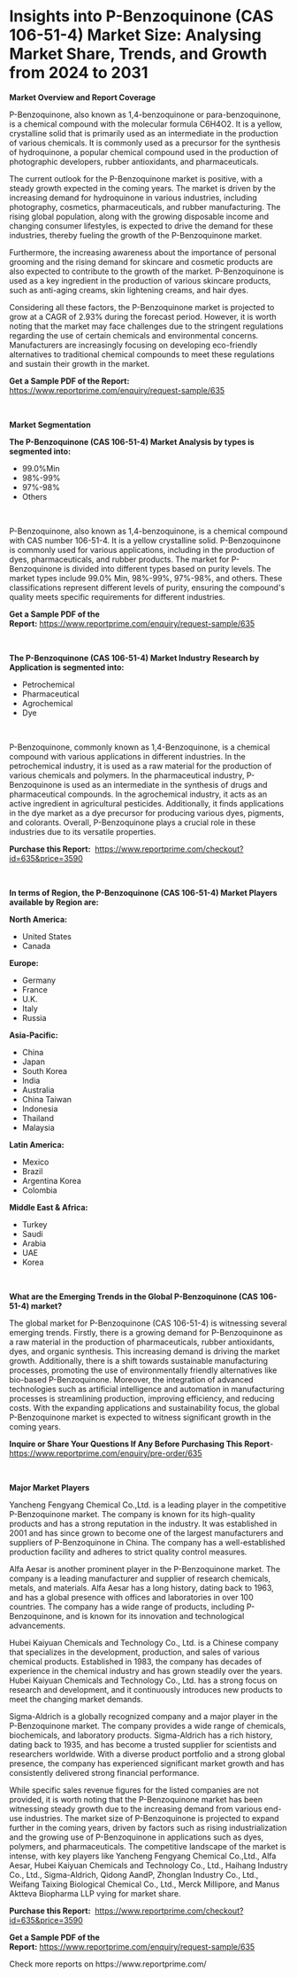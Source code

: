 <p><h1>Insights into P-Benzoquinone (CAS 106-51-4) Market Size: Analysing Market Share, Trends, and Growth from 2024 to 2031</h1></p><p><strong>Market Overview and Report Coverage</strong></p>
<p><p>P-Benzoquinone, also known as 1,4-benzoquinone or para-benzoquinone, is a chemical compound with the molecular formula C6H4O2. It is a yellow, crystalline solid that is primarily used as an intermediate in the production of various chemicals. It is commonly used as a precursor for the synthesis of hydroquinone, a popular chemical compound used in the production of photographic developers, rubber antioxidants, and pharmaceuticals.</p><p>The current outlook for the P-Benzoquinone market is positive, with a steady growth expected in the coming years. The market is driven by the increasing demand for hydroquinone in various industries, including photography, cosmetics, pharmaceuticals, and rubber manufacturing. The rising global population, along with the growing disposable income and changing consumer lifestyles, is expected to drive the demand for these industries, thereby fueling the growth of the P-Benzoquinone market.</p><p>Furthermore, the increasing awareness about the importance of personal grooming and the rising demand for skincare and cosmetic products are also expected to contribute to the growth of the market. P-Benzoquinone is used as a key ingredient in the production of various skincare products, such as anti-aging creams, skin lightening creams, and hair dyes.</p><p>Considering all these factors, the P-Benzoquinone market is projected to grow at a CAGR of 2.93% during the forecast period. However, it is worth noting that the market may face challenges due to the stringent regulations regarding the use of certain chemicals and environmental concerns. Manufacturers are increasingly focusing on developing eco-friendly alternatives to traditional chemical compounds to meet these regulations and sustain their growth in the market.</p></p>
<p><strong>Get a Sample PDF of the Report:</strong> <a href="https://www.reportprime.com/enquiry/request-sample/635">https://www.reportprime.com/enquiry/request-sample/635</a></p>
<p>&nbsp;</p>
<p><strong>Market Segmentation</strong></p>
<p><strong>The P-Benzoquinone (CAS 106-51-4) Market Analysis by types is segmented into:</strong></p>
<p><ul><li>99.0%Min</li><li>98%-99%</li><li>97%-98%</li><li>Others</li></ul></p>
<p>&nbsp;</p>
<p><p>P-Benzoquinone, also known as 1,4-benzoquinone, is a chemical compound with CAS number 106-51-4. It is a yellow crystalline solid. P-Benzoquinone is commonly used for various applications, including in the production of dyes, pharmaceuticals, and rubber products. The market for P-Benzoquinone is divided into different types based on purity levels. The market types include 99.0% Min, 98%-99%, 97%-98%, and others. These classifications represent different levels of purity, ensuring the compound's quality meets specific requirements for different industries.</p></p>
<p><strong>Get a Sample PDF of the Report:</strong>&nbsp;<a href="https://www.reportprime.com/enquiry/request-sample/635">https://www.reportprime.com/enquiry/request-sample/635</a></p>
<p>&nbsp;</p>
<p><strong>The P-Benzoquinone (CAS 106-51-4) Market Industry Research by Application is segmented into:</strong></p>
<p><ul><li>Petrochemical</li><li>Pharmaceutical</li><li>Agrochemical</li><li>Dye</li></ul></p>
<p>&nbsp;</p>
<p><p>P-Benzoquinone, commonly known as 1,4-Benzoquinone, is a chemical compound with various applications in different industries. In the petrochemical industry, it is used as a raw material for the production of various chemicals and polymers. In the pharmaceutical industry, P-Benzoquinone is used as an intermediate in the synthesis of drugs and pharmaceutical compounds. In the agrochemical industry, it acts as an active ingredient in agricultural pesticides. Additionally, it finds applications in the dye market as a dye precursor for producing various dyes, pigments, and colorants. Overall, P-Benzoquinone plays a crucial role in these industries due to its versatile properties.</p></p>
<p><strong>Purchase this Report:</strong>&nbsp; <a href="https://www.reportprime.com/checkout?id=635&price=3590">https://www.reportprime.com/checkout?id=635&price=3590</a></p>
<p>&nbsp;</p>
<p><strong>In terms of Region, the P-Benzoquinone (CAS 106-51-4) Market Players available by Region are:</strong></p>
<p>
    <p> <strong> North America: </strong>
        <ul>
            <li>United States</li>
            <li>Canada</li>
        </ul>
        </p> 
    <p> <strong> Europe: </strong>
        <ul>
            <li>Germany</li>
            <li>France</li>
            <li>U.K.</li>
            <li>Italy</li>
            <li>Russia</li>
        </ul>
        </p> 
    <p> <strong> Asia-Pacific: </strong>
        <ul>
            <li>China</li>
            <li>Japan</li>
            <li>South Korea</li>
            <li>India</li>
            <li>Australia</li>
            <li>China Taiwan</li>
            <li>Indonesia</li>
            <li>Thailand</li>
            <li>Malaysia</li>
        </ul>
        </p> 
    <p> <strong> Latin America: </strong>
        <ul>
            <li>Mexico</li>
            <li>Brazil</li>
            <li>Argentina Korea</li>
            <li>Colombia</li>
        </ul>
        </p> 
    <p> <strong> Middle East & Africa: </strong>
        <ul>
            <li>Turkey</li>
            <li>Saudi</li>
            <li>Arabia</li>
            <li>UAE</li>
            <li>Korea</li>
        </ul>
    </p>
    </p>
<p>&nbsp;</p>
<p><strong>What are the Emerging Trends in the Global P-Benzoquinone (CAS 106-51-4) market?</strong></p>
<p><p>The global market for P-Benzoquinone (CAS 106-51-4) is witnessing several emerging trends. Firstly, there is a growing demand for P-Benzoquinone as a raw material in the production of pharmaceuticals, rubber antioxidants, dyes, and organic synthesis. This increasing demand is driving the market growth. Additionally, there is a shift towards sustainable manufacturing processes, promoting the use of environmentally friendly alternatives like bio-based P-Benzoquinone. Moreover, the integration of advanced technologies such as artificial intelligence and automation in manufacturing processes is streamlining production, improving efficiency, and reducing costs. With the expanding applications and sustainability focus, the global P-Benzoquinone market is expected to witness significant growth in the coming years.</p></p>
<p><strong>Inquire or Share Your Questions If Any Before Purchasing This Report</strong>- <a href="https://www.reportprime.com/enquiry/pre-order/635">https://www.reportprime.com/enquiry/pre-order/635</a></p>
<p>&nbsp;</p>
<p><strong>Major Market Players</strong></p>
<p><p>Yancheng Fengyang Chemical Co.,Ltd. is a leading player in the competitive P-Benzoquinone market. The company is known for its high-quality products and has a strong reputation in the industry. It was established in 2001 and has since grown to become one of the largest manufacturers and suppliers of P-Benzoquinone in China. The company has a well-established production facility and adheres to strict quality control measures.</p><p>Alfa Aesar is another prominent player in the P-Benzoquinone market. The company is a leading manufacturer and supplier of research chemicals, metals, and materials. Alfa Aesar has a long history, dating back to 1963, and has a global presence with offices and laboratories in over 100 countries. The company has a wide range of products, including P-Benzoquinone, and is known for its innovation and technological advancements.</p><p>Hubei Kaiyuan Chemicals and Technology Co., Ltd. is a Chinese company that specializes in the development, production, and sales of various chemical products. Established in 1983, the company has decades of experience in the chemical industry and has grown steadily over the years. Hubei Kaiyuan Chemicals and Technology Co., Ltd. has a strong focus on research and development, and it continuously introduces new products to meet the changing market demands.</p><p>Sigma-Aldrich is a globally recognized company and a major player in the P-Benzoquinone market. The company provides a wide range of chemicals, biochemicals, and laboratory products. Sigma-Aldrich has a rich history, dating back to 1935, and has become a trusted supplier for scientists and researchers worldwide. With a diverse product portfolio and a strong global presence, the company has experienced significant market growth and has consistently delivered strong financial performance.</p><p>While specific sales revenue figures for the listed companies are not provided, it is worth noting that the P-Benzoquinone market has been witnessing steady growth due to the increasing demand from various end-use industries. The market size of P-Benzoquinone is projected to expand further in the coming years, driven by factors such as rising industrialization and the growing use of P-Benzoquinone in applications such as dyes, polymers, and pharmaceuticals. The competitive landscape of the market is intense, with key players like Yancheng Fengyang Chemical Co.,Ltd., Alfa Aesar, Hubei Kaiyuan Chemicals and Technology Co., Ltd., Haihang Industry Co., Ltd., Sigma-Aldrich, Qidong AandP, Zhonglan Industry Co., Ltd., Weifang Taixing Biological Chemical Co., Ltd., Merck Millipore, and Manus Aktteva Biopharma LLP vying for market share.</p></p>
<p><strong>Purchase this Report:</strong>&nbsp;&nbsp;<a href="https://www.reportprime.com/checkout?id=635&price=3590">https://www.reportprime.com/checkout?id=635&price=3590</a></p>
<p></p>
<p><strong>Get a Sample PDF of the Report:</strong>&nbsp;<a href="https://www.reportprime.com/enquiry/request-sample/635">https://www.reportprime.com/enquiry/request-sample/635</a></p>
<p>Check more reports on https://www.reportprime.com/</p>